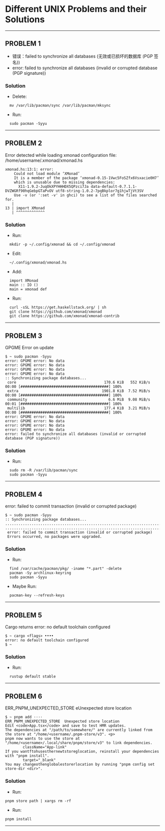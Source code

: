 # Different UNIX Problems and their Solutions
---

## PROBLEM 1

* 错误：failed to synchronize all databases (无效或已损坏的数据库 (PGP 签名))
* error: failed to synchronize all databases (invalid or corrupted database (PGP signature))

### Solution

- Delete:
```
  mv /var/lib/pacman/sync /var/lib/pacman/mksync
```
- Run:
```
  sudo pacman -Syyu
```

---

## PROBLEM 2

Error detected while loading xmonad configuration file: /home/username/.xmonad/xmonad.hs

```
xmonad.hs:13:1: error:
    Could not load module ‘XMonad’
    It is a member of the package ‘xmonad-0.15-1Vwc5FoSZfx6Vsxacie0H7’
    which is unusable due to missing dependencies:
      X11-1.9.2-JuqOkXPYHHHDX5QPzci7Ja data-default-0.7.1.1-DVZWGRf90hqGebpGTaPvOV utf8-string-1.0.2-7pqBkplor7g1hjwTjVt3SV
    Use -v (or ':set -v' in ghci) to see a list of the files searched for.
   |
13 | import XMonad
   | ^^^^^^^^^^^^^

```

### Solution 

- Run:
```
  mkdir -p ~/.config/xmonad && cd ~/.config/xmonad
```

- Edit:
```
  ~/.config/xmonad/xmonad.hs
```

- Add:
```
  import XMonad
  main :: IO ()
  main = xmonad def
```
- Run:
```
  curl -sSL https://get.haskellstack.org/ | sh
  git clone https://github.com/xmonad/xmonad
  git clone https://github.com/xmonad/xmonad-contrib
```

---

## PROBLEM 3

GPGME Error on update

```
$ ~ sudo pacman -Syyu
error: GPGME error: No data
error: GPGME error: No data
error: GPGME error: No data
error: GPGME error: No data
:: Synchronizing package databases...
 core                                        170.6 KiB   552 KiB/s 00:00 [########################################] 100%
 extra                                      1901.8 KiB  7.52 MiB/s 00:00 [########################################] 100%
 community                                     6.6 MiB  9.08 MiB/s 00:01 [########################################] 100%
 multilib                                    177.4 KiB  3.21 MiB/s 00:00 [########################################] 100%
error: GPGME error: No data
error: GPGME error: No data
error: GPGME error: No data
error: GPGME error: No data
error: failed to synchronize all databases (invalid or corrupted database (PGP signature))

```

### Solution 

- Run:
```
  sudo rm -R /var/lib/pacman/sync
  sudo pacman -Syyu
```

---

## PROBLEM 4

error: failed to commit transaction (invalid or corrupted package)

```
$ ~ sudo pacman -Syyu
:: Synchronizing package databases...
........................................................................................................................
........................................................................................................................
 error: failed to commit transaction (invalid or corrupted package)
 Errors occurred, no packages were upgraded.

```

### Solution 

- Run:
```
  find /var/cache/pacman/pkg/ -iname "*.part" -delete
  pacman -Sy archlinux-keyring
  sudo pacman -Syyu
```

- Maybe Run:
```
  pacman-key --refresh-keys
```

---

## PROBLEM 5

Cargo returns error: no default toolchain configured

```
$ ~ cargo <flags> ••••
error: no default toolchain configured
$ ~

```

### Solution 

- Run:
```
  rustup default stable
```

---

## PROBLEM 6

ERR_PNPM_UNEXPECTED_STORE eUnexpected store location

```
$ ~ pnpm add ····
ERR_PNPM_UNEXPECTED_STORE  Unexpected store location
Edit <code>App.tsx</code> and save to test HMR updates. 
The dependencies at "/path/to/somewhere/" are currently linked from the store at "/home/<username/.pnpm-store/v3". <p>
pnpm now wants to use the store at "/home/<username>/.local/share/pnpm/store/v3" to link dependencies.
        className="App-link"
If you wantftohusesthernewtstoreglocation, reinstall your dependencies with "pnpm install".
        target="_blank"
You may changeothenglobalestorerlocation by running "pnpm config set store-dir <dir>".

```

### Solution 

- Run:
```
pnpm store path | xargs rm -rf
```
- Run:
```
pnpm install
```

---
